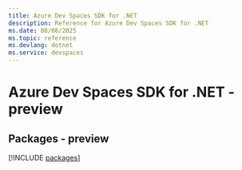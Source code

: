 ```yaml
---
title: Azure Dev Spaces SDK for .NET
description: Reference for Azure Dev Spaces SDK for .NET
ms.date: 08/08/2025
ms.topic: reference
ms.devlang: dotnet
ms.service: devspaces
---
```

# Azure Dev Spaces SDK for .NET - preview
## Packages - preview
[!INCLUDE [packages](dev-spaces-index.md)]